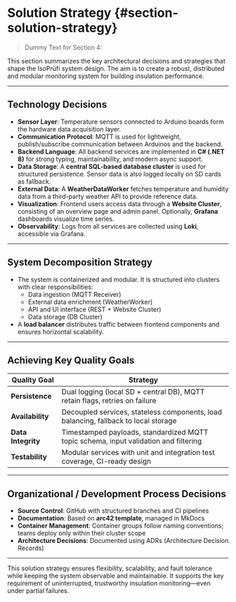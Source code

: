 # Solution Strategy {#section-solution-strategy}

> Dummy Text for Section 4:

This section summarizes the key architectural decisions and strategies that shape the IsoPrüfi system design. The aim is to create a robust, distributed and modular monitoring system for building insulation performance.

---

## Technology Decisions

- **Sensor Layer**: Temperature sensors connected to Arduino boards form the hardware data acquisition layer.
- **Communication Protocol**: MQTT is used for lightweight, publish/subscribe communication between Arduinos and the backend.
- **Backend Language**: All backend services are implemented in **C# (.NET 8)** for strong typing, maintainability, and modern async support.
- **Data Storage**: A **central SQL-based database cluster** is used for structured persistence. Sensor data is also logged locally on SD cards as fallback.
- **External Data**: A **WeatherDataWorker** fetches temperature and humidity data from a third-party weather API to provide reference data.
- **Visualization**: Frontend users access data through a **Website Cluster**, consisting of an overview page and admin panel. Optionally, **Grafana** dashboards visualize time series.
- **Observability**: Logs from all services are collected using **Loki**, accessible via Grafana.

---

## System Decomposition Strategy

- The system is containerized and modular. It is structured into clusters with clear responsibilities: 
  - Data ingestion (MQTT Receiver)
  - External data enrichment (WeatherWorker)
  - API and UI interface (REST + Website Cluster)
  - Data storage (DB Cluster)
- A **load balancer** distributes traffic between frontend components and ensures horizontal scalability.

---

## Achieving Key Quality Goals

| Quality Goal   | Strategy                                                                                   |
|----------------|---------------------------------------------------------------------------------------------|
| **Persistence**     | Dual logging (local SD + central DB), MQTT retain flags, retries on failure            |
| **Availability**    | Decoupled services, stateless components, load balancing, fallback to local storage    |
| **Data Integrity**  | Timestamped payloads, standardized MQTT topic schema, input validation and filtering   |
| **Testability**     | Modular services with unit and integration test coverage, CI-ready design              |

---

## Organizational / Development Process Decisions

- **Source Control**: GitHub with structured branches and CI pipelines
- **Documentation**: Based on **arc42 template**, managed in MkDocs
- **Container Management**: Container groups follow naming conventions; teams deploy only within their cluster scope
- **Architecture Decisions**: Documented using ADRs (Architecture Decision Records)

---

This solution strategy ensures flexibility, scalability, and fault tolerance while keeping the system observable and maintainable. It supports the key requirement of uninterrupted, trustworthy insulation monitoring—even under partial failures.
